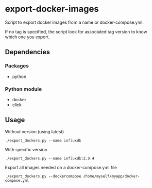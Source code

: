 # export-docker-images
Script to export docker images from a name or docker-compose.yml.

If no tag is specified, the script look for associated tag version to know which one you export.

## Dependencies

### Packages

* python

### Python module
* docker
* click

## Usage

Without version (using latest)

```
./export_dockers.py --name influxdb
```

With specific version
```
./export_dockers.py --name influxdb:2.0.4
```

Export all images needed on a docker-compose.yml file
```
./export_dockers.py --dockercompose /home/myself/myapp/docker-compose.yml
```
